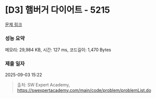 # [D3] 햄버거 다이어트 - 5215 

[문제 링크](https://swexpertacademy.com/main/code/problem/problemDetail.do?contestProbId=AWT-lPB6dHUDFAVT) 

### 성능 요약

메모리: 29,984 KB, 시간: 127 ms, 코드길이: 1,470 Bytes

### 제출 일자

2025-09-03 15:22



> 출처: SW Expert Academy, https://swexpertacademy.com/main/code/problem/problemList.do